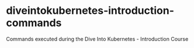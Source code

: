 # diveintokubernetes-introduction-commands
Commands executed during the Dive Into Kubernetes - Introduction Course
